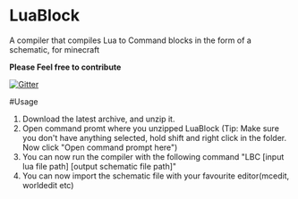# LuaBlock
A compiler that compiles Lua to Command blocks in the form of a schematic, for minecraft

**Please Feel free to contribute**

[![Gitter](https://badges.gitter.im/Join%20Chat.svg)](https://gitter.im/Myvar/LuaBlock?utm_source=badge&utm_medium=badge&utm_campaign=pr-badge)

#Usage
1. Download the latest archive, and unzip it.  
2. Open command promt where you unzipped LuaBlock (Tip: Make sure you don't have anything selected, hold shift and right click in the folder. Now click "Open command prompt here")
3. You can now run the compiler with the following command "LBC [input lua file path] [output schematic file path]"
4. You can now import the schematic file with your favourite editor(mcedit, worldedit etc)
